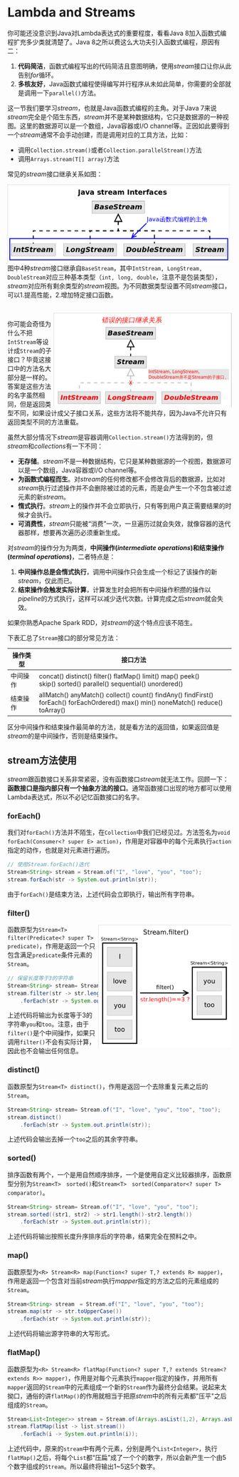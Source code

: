 # Lambda and Streams

你可能还没意识到Java对Lambda表达式的重要程度，看看Java 8加入函数式编程扩充多少类就清楚了。Java 8之所以费这么大功夫引入函数式编程，原因有二：

1. __代码简洁__，函数式编程写出的代码简洁且意图明确，使用*stream*接口让你从此告别*for*循环。
2. __多核友好__，Java函数式编程使得编写并行程序从未如此简单，你需要的全部就是调用一下`parallel()`方法。

这一节我们要学习*stream*，也就是Java函数式编程的主角。对于Java 7来说*stream*完全是个陌生东西，*stream*并不是某种数据结构，它只是数据源的一种视图。这里的数据源可以是一个数组，Java容器或I/O channel等。正因如此要得到一个*stream*通常不会手动创建，而是调用对应的工具方法，比如：

- 调用`Collection.stream()`或者`Collection.parallelStream()`方法
- 调用`Arrays.stream(T[] array)`方法

常见的*stream*接口继承关系如图：

<img src="./Figures/Java_stream_Interfaces.png"  width="500px" align="left" alt="Java_stream_Interfaces"/>

图中4种*stream*接口继承自`BaseStream`，其中`IntStream, LongStream, DoubleStream`对应三种基本类型（`int, long, double`，注意不是包装类型），*stream*对应所有剩余类型的*stream*视图。为不同数据类型设置不同*stream*接口，可以1.提高性能，2.增加特定接口函数。

<br>

<img src="./Figures/WRONG_Java_stream_Interfaces.png"  width="400px" align="right" alt="WRONG_Java_stream_Interfaces"/>

你可能会奇怪为什么不把`IntStream`等设计成`Stream`的子接口？毕竟这接口中的方法名大部分是一样的。答案是这些方法的名字虽然相同，但是返回类型不同，如果设计成父子接口关系，这些方法将不能共存，因为Java不允许只有返回类型不同的方法重载。

虽然大部分情况下*stream*是容器调用`Collection.stream()`方法得到的，但*stream*和*collections*有一下不同：

- **无存储**。*stream*不是一种数据结构，它只是某种数据源的一个视图，数据源可以是一个数组，Java容器或I/O channel等。
- **为函数式编程而生**。对*stream*的任何修改都不会修改背后的数据源，比如对*stream*执行过滤操作并不会删除被过滤的元素，而是会产生一个不包含被过滤元素的新*stream*。
- **惰式执行**。*stream*上的操作并不会立即执行，只有等到用户真正需要结果的时候才会执行。
- **可消费性**，*stream*只能被“消费”一次，一旦遍历过就会失效，就像容器的迭代器那样，想要再次遍历必须重新生成。

对*stream*的操作分为为两类，**中间操作(*intermediate operations*)和结束操作(*terminal operations*)**，二者特点是：

1. __中间操作总是会惰式执行__，调用中间操作只会生成一个标记了该操作的新*stream*，仅此而已。
2. __结束操作会触发实际计算__，计算发生时会把所有中间操作积攒的操作以*pipeline*的方式执行，这样可以减少迭代次数。计算完成之后*stream*就会失效。

如果你熟悉Apache Spark RDD，对*stream*的这个特点应该不陌生。

下表汇总了`Stream`接口的部分常见方法：

|操作类型|接口方法|
|--------|--------|
|中间操作|concat() distinct() filter() flatMap() limit() map() peek() <br> skip() sorted() parallel() sequential() unordered()|
|结束操作|allMatch() anyMatch() collect() count() findAny() findFirst() <br> forEach() forEachOrdered() max() min() noneMatch() reduce() toArray()|

区分中间操作和结束操作最简单的方法，就是看方法的返回值，如果返回值是*stream*的是中间操作，否则是结束操作。

## stream方法使用

*stream*跟函数接口关系非常紧密，没有函数接口*stream*就无法工作。回顾一下：__函数接口是指内部只有一个抽象方法的接口__。通常函数接口出现的地方都可以使用Lambda表达式，所以不必记忆函数接口的名字。

### forEach()

我们对`forEach()`方法并不陌生，在`Collection`中我们已经见过。方法签名为`void forEach(Consumer<? super E> action)`，作用是对容器中的每个元素执行`action`指定的动作，也就是对元素进行遍历。

```Java
// 使用Stream.forEach()迭代
Stream<String> stream = Stream.of("I", "love", "you", "too");
stream.forEach(str -> System.out.println(str));
```
由于`forEach()`是结束方法，上述代码会立即执行，输出所有字符串。

### filter()
<img src="./Figures/Stream.filter.png"  width="300px" align="right" alt="Stream filter"/>

函数原型为`Stream<T> filter(Predicate<? super T> predicate)`，作用是返回一个只包含满足`predicate`条件元素的`Stream`。

```Java
// 保留长度等于3的字符串
Stream<String> stream= Stream.of("I", "love", "you", "too");
stream.filter(str -> str.length()==3)
    .forEach(str -> System.out.println(str));
```

上述代码将输出为长度等于3的字符串`you`和`too`。注意，由于`filter()`是个中间操作，如果只调用`filter()`不会有实际计算，因此也不会输出任何信息。

### distinct()

函数原型为`Stream<T> distinct()`，作用是返回一个去除重复元素之后的`Stream`。

```Java
Stream<String> stream= Stream.of("I", "love", "you", "too", "too");
stream.distinct()
    .forEach(str -> System.out.println(str));
```

上述代码会输出去掉一个`too`之后的其余字符串。

### sorted()

排序函数有两个，一个是用自然顺序排序，一个是使用自定义比较器排序，函数原型分别为`Stream<T>　sorted()`和`Stream<T>　sorted(Comparator<? super T> comparator)`。

```Java
Stream<String> stream= Stream.of("I", "love", "you", "too");
stream.sorted((str1, str2) -> str1.length()-str2.length())
    .forEach(str -> System.out.println(str));
```

上述代码将输出按照长度升序排序后的字符串，结果完全在预料之中。

### map()

函数原型为`<R> Stream<R> map(Function<? super T,? extends R> mapper)`，作用是返回一个包含对当前*stream*执行*mapper*指定的方法之后的元素组成的`Stream`。

```Java
Stream<String> stream　= Stream.of("I", "love", "you", "too");
stream.map(str -> str.toUpperCase())
    .forEach(str -> System.out.println(str));
```
上述代码将输出源字符串的大写形式。

### flatMap()

函数原型为`<R> Stream<R> flatMap(Function<? super T,? extends Stream<? extends R>> mapper)`，作用是对每个元素执行`mapper`指定的操作，并用所有`mapper`返回的`Stream`中的元素组成一个新的`Stream`作为最终分会结果。说起来太拗口，通俗的讲`flatMap()`的作用就相当于把原*strem*中的所有元素都"压平"之后组成的`Stream`。

```Java
Stream<List<Integer>> stream = Stream.of(Arrays.asList(1,2), Arrays.asList(3, 4, 5));
stream.flatMap(list -> list.stream())
    .forEach(i -> System.out.println(i));
```

上述代码中，原来的`stream`中有两个元素，分别是两个`List<Integer>`，执行`flatMap()`之后，将每个`List`都“压扁”成了一个个的数字，所以会新产生一个由5个数字组成的`Stream`。所以最终将输出1~5这5个数字。
















